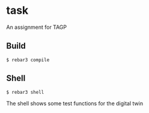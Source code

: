 task
=====

An assignment for TAGP

Build
-----

    $ rebar3 compile

Shell
-----

    $ rebar3 shell

The shell shows some test functions for the digital twin